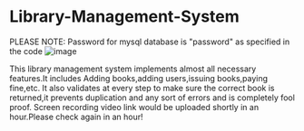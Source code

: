 # Library-Management-System
PLEASE NOTE: Password for mysql database is "password" as specified in the code
![image](https://github.com/SundarakrishnanN/Library-Management-System/assets/72200790/c584d4fe-4e83-4c31-a2f3-1a866dab4997)

This library management system implements almost all necessary features.It includes Adding books,adding users,issuing books,paying fine,etc.
It also validates at every step to make sure the correct book is returned,it prevents duplication and any sort of errors and is completely fool proof.
Screen recording video link would be uploaded shortly in an hour.Please check again in an hour!

